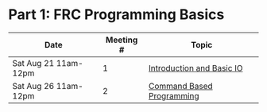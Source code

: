 # Part 1: FRC Programming Basics

| Date | Meeting # | Topic |
| ---- | --- |--- |
| Sat Aug 21 11am-12pm | 1 | [Introduction and Basic IO](part2lessons/1IntroductionBasicIO) | 
| Sat Aug 26 11am-12pm | 2 | [Command Based Programming](part2lessons/1CommandBased) | 


